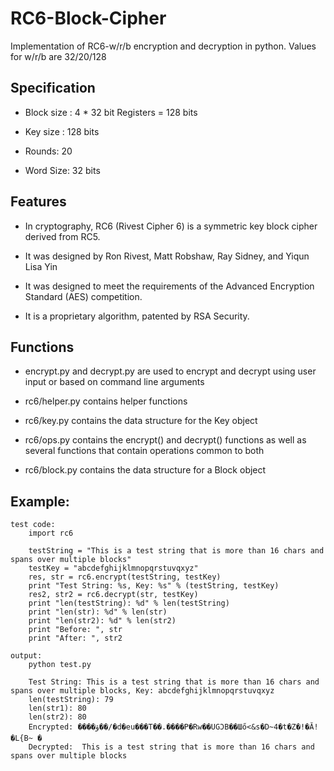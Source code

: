RC6-Block-Cipher
================

Implementation of RC6-w/r/b encryption and decryption in python.
Values for w/r/b are 32/20/128

## Specification

* Block size : 4 * 32 bit Registers = 128 bits

* Key size : 128 bits

* Rounds: 20

* Word Size: 32 bits

## Features

* In cryptography, RC6 (Rivest Cipher 6) is a symmetric key block cipher derived from RC5. 

* It was designed by Ron Rivest, Matt Robshaw, Ray Sidney, and Yiqun Lisa Yin

* It was designed to meet the requirements of the Advanced Encryption Standard (AES) competition. 

* It is a proprietary algorithm, patented by RSA Security.

## Functions

* encrypt.py and decrypt.py are used to encrypt and decrypt using user input or based on command line arguments

* rc6/helper.py contains helper functions 

* rc6/key.py contains the data structure for the Key object

* rc6/ops.py contains the encrypt() and decrypt() functions as well as several functions that contain operations common to both

* rc6/block.py contains the data structure for a Block object

## Example:

	test code:
		import rc6

		testString = "This is a test string that is more than 16 chars and spans over multiple blocks"
		testKey = "abcdefghijklmnopqrstuvqxyz"
		res, str = rc6.encrypt(testString, testKey)
		print "Test String: %s, Key: %s" % (testString, testKey)
		res2, str2 = rc6.decrypt(str, testKey)
		print "len(testString): %d" % len(testString)
		print "len(str): %d" % len(str)
		print "len(str2): %d" % len(str2)
		print "Before: ", str
		print "After: ", str2
	
	output:
		python test.py

		Test String: This is a test string that is more than 16 chars and spans over multiple blocks, Key: abcdefghijklmnopqrstuvqxyz
		len(testString): 79
		len(str1): 80
		len(str2): 80
		Encrypted: ����ۋ��/�d�eu���T��.����P�Rw��UGϽB��Шő<&s�D~4�t�Z�!�Ӑ!�L{B~ �
		Decrypted:  This is a test string that is more than 16 chars and spans over multiple blocks
